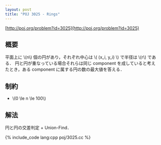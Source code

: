 ```yaml
---
layout: post
title: "POJ 3025 - Rings"
---
```

[http://poj.org/problem?id=3025](http://poj.org/problem?id=3025)

## 概要
平面上に \\(n\\) 個の円があり，それぞれ中心は \\( (x\_i, y\_i) \\) で半径は \\(r\\) である．
円と円が重なっている場合それらは同じ component を成していると考えたとき，ある component に属する円の数の最大値を答える．

## 制約
- \\(0 \le n \le 100\\)

## 解法
円と円の交差判定 + Union-Find．

{% include_code lang:cpp poj/3025.cc %}
